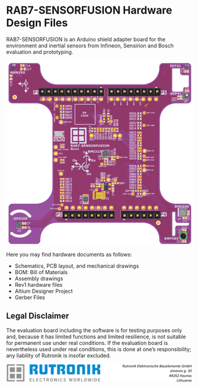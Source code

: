 # RAB7-SENSORFUSION Hardware Design Files

RAB7-SENSORFUSION is an Arduino shield adapter board for the environment and inertial sensors from Infineon, Sensirion and Bosch evaluation and prototyping.

<img src="images/RAB7_SENSORFUSION.jpg" style="zoom:80%;" />

Here you may find hardware documents as follows:

- Schematics, PCB layout, and mechanical drawings
- BOM: Bill of Materials
- Assembly drawings
- Rev1 hardware files
- Altium Designer Project
- Gerber Files

## Legal Disclaimer

The evaluation board including the software is for testing purposes only and, because it has limited functions and limited resilience, is not suitable for permanent use under real conditions. If the evaluation board is nevertheless used under real conditions, this is done at one’s responsibility; any liability of Rutronik is insofar excluded. 

<img src="images/rutronik_origin_kaunas.png" style="zoom:50%;" />



